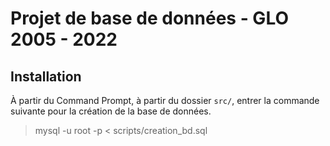 # Projet de base de données - GLO 2005 - 2022

## Installation

À partir du Command Prompt, à partir du dossier ```src/```, entrer la commande suivante pour la création de la base de données. <br />
> mysql -u root -p < scripts/creation_bd.sql
